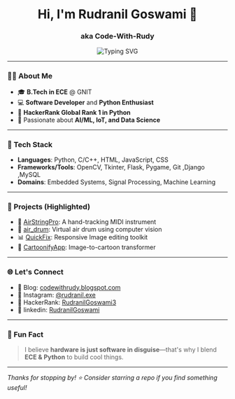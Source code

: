 <h1 align="center">Hi, I'm Rudranil Goswami 👋</h1>
<h3 align="center">aka Code-With-Rudy</h3>

<p align="center">
  <img src="https://readme-typing-svg.demolab.com?font=Fira+Code&duration=2500&pause=1000&color=00FFAA&center=true&vCenter=true&width=435&lines=Pythonista+%7C+Electronics+Enthusiast;Software+Developer+%7C+IoT+Lover;AIML+%7C+Data+Science+Explorer" alt="Typing SVG" />
</p>

---

### 🧑‍💻 About Me

- 🎓 **B.Tech in ECE** @ GNIT   
- 💻 **Software Developer** and **Python Enthusiast**  
- 🥇 **HackerRank Global Rank 1 in Python**  
- 🔬 Passionate about **AI/ML, IoT, and Data Science**

---

### 🔧 Tech Stack

- **Languages**: Python, C/C++, HTML, JavaScript, CSS 
- **Frameworks/Tools**: OpenCV, Tkinter, Flask, Pygame, Git ,Django ,MySQL  
- **Domains**: Embedded Systems, Signal Processing, Machine Learning  

---

### 🚀 Projects (Highlighted)

- 🎵 [AirStringPro](https://github.com/Code-With-Rudy/AirStringPro): A hand-tracking MIDI instrument  
- 🥁 [air_drum](https://github.com/Code-With-Rudy/air_drum): Virtual air drum using computer vision  
- 📊 [QuickFix](https://github.com/Code-With-Rudy/QuickFix): Responsive Image editing toolkit  
- 🧩 [CartoonifyApp](https://github.com/Code-With-Rudy/CartoonifyApp): Image-to-cartoon transformer

---

### 🌐 Let's Connect

- 🔗 Blog: [codewithrudy.blogspot.com](https://codewithrudy.blogspot.com)  
- 📸 Instagram: [@rudranil.exe](https://www.instagram.com/rudranil.exe)  
- 💼 HackerRank: [RudranilGoswami3](https://www.hackerrank.com/profile/RudranilGoswami3)
- 🥇 linkedin: [RudranilGoswami](https://www.linkedin.com/in/rudranil-goswami-a94298329/)

---

### 🧠 Fun Fact
> I believe **hardware is just software in disguise**—that's why I blend **ECE & Python** to build cool things.

---

*Thanks for stopping by! ⭐ Consider starring a repo if you find something useful!*
